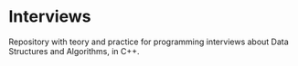 # Interviews
Repository with teory and practice for programming interviews about Data Structures and Algorithms, in C++.
